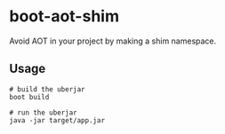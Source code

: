 # boot-aot-shim
Avoid AOT in your project by making a shim namespace.

## Usage

```shell
# build the uberjar
boot build
```

```shell
# run the uberjar
java -jar target/app.jar
```
